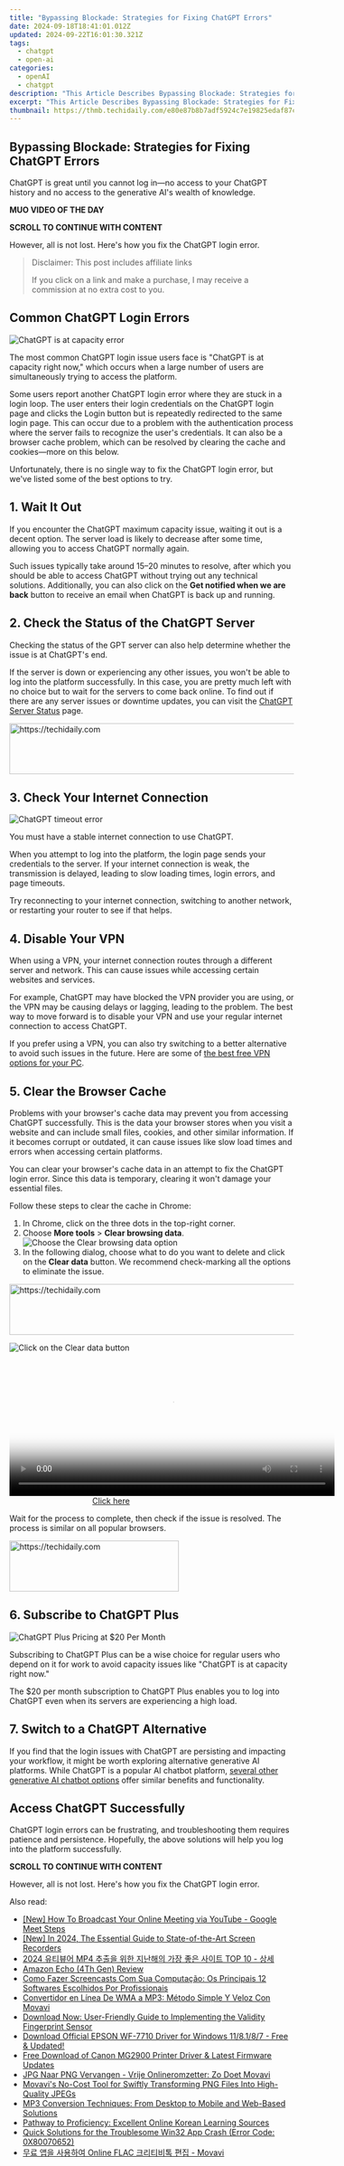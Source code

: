 ```yaml
---
title: "Bypassing Blockade: Strategies for Fixing ChatGPT Errors"
date: 2024-09-18T18:41:01.012Z
updated: 2024-09-22T16:01:30.321Z
tags:
  - chatgpt
  - open-ai
categories:
  - openAI
  - chatgpt
description: "This Article Describes Bypassing Blockade: Strategies for Fixing ChatGPT Errors"
excerpt: "This Article Describes Bypassing Blockade: Strategies for Fixing ChatGPT Errors"
thumbnail: https://thmb.techidaily.com/e80e87b8b7adf5924c7e19825edaf87c4a24e25709274277d78686c2fc4acab7.jpg
---
```


## Bypassing Blockade: Strategies for Fixing ChatGPT Errors

 ChatGPT is great until you cannot log in—no access to your ChatGPT history and no access to the generative AI's wealth of knowledge.

**MUO VIDEO OF THE DAY**

**SCROLL TO CONTINUE WITH CONTENT**

 However, all is not lost. Here's how you fix the ChatGPT login error.

>  Disclaimer: This post includes affiliate links
>
>  If you click on a link and make a purchase, I may receive a commission at no extra cost to you.
>

## Common ChatGPT Login Errors

![ChatGPT is at capacity error](https://static1.makeuseofimages.com/wordpress/wp-content/uploads/2023/03/chatgpt-is-at-capacity-right-now.jpg)

 The most common ChatGPT login issue users face is "ChatGPT is at capacity right now," which occurs when a large number of users are simultaneously trying to access the platform.

 Some users report another ChatGPT login error where they are stuck in a login loop. The user enters their login credentials on the ChatGPT login page and clicks the Login button but is repeatedly redirected to the same login page. This can occur due to a problem with the authentication process where the server fails to recognize the user's credentials. It can also be a browser cache problem, which can be resolved by clearing the cache and cookies—more on this below.

 Unfortunately, there is no single way to fix the ChatGPT login error, but we've listed some of the best options to try.

## 1\. Wait It Out

 If you encounter the ChatGPT maximum capacity issue, waiting it out is a decent option. The server load is likely to decrease after some time, allowing you to access ChatGPT normally again.

 Such issues typically take around 15–20 minutes to resolve, after which you should be able to access ChatGPT without trying out any technical solutions. Additionally, you can also click on the **Get notified when we are back** button to receive an email when ChatGPT is back up and running.

## 2\. Check the Status of the ChatGPT Server

 Checking the status of the GPT server can also help determine whether the issue is at ChatGPT's end.

 If the server is down or experiencing any other issues, you won't be able to log into the platform successfully. In this case, you are pretty much left with no choice but to wait for the servers to come back online. To find out if there are any server issues or downtime updates, you can visit the [ChatGPT Server Status](https://status.openai.com/) page.

<!-- affiliate ads begin -->
<a href="https://ephamedtechinc.pxf.io/c/5597632/2130530/26400" target="_top" id="2130530">
  <img src="//a.impactradius-go.com/display-ad/26400-2130530" border="0" alt="https://techidaily.com" width="728" height="90"/>
</a>
<img height="0" width="0" src="https://ephamedtechinc.pxf.io/i/5597632/2130530/26400" style="position:absolute;visibility:hidden;" border="0" />
<!-- affiliate ads end -->

## 3\. Check Your Internet Connection

![ChatGPT timeout error](https://static1.makeuseofimages.com/wordpress/wp-content/uploads/2023/03/gpt-timeout.jpg)

 You must have a stable internet connection to use ChatGPT.

 When you attempt to log into the platform, the login page sends your credentials to the server. If your internet connection is weak, the transmission is delayed, leading to slow loading times, login errors, and page timeouts.

 Try reconnecting to your internet connection, switching to another network, or restarting your router to see if that helps.

## 4\. Disable Your VPN

 When using a VPN, your internet connection routes through a different server and network. This can cause issues while accessing certain websites and services.

 For example, ChatGPT may have blocked the VPN provider you are using, or the VPN may be causing delays or lagging, leading to the problem. The best way to move forward is to disable your VPN and use your regular internet connection to access ChatGPT.

 If you prefer using a VPN, you can also try switching to a better alternative to avoid such issues in the future. Here are some of [the best free VPN options for your PC](http://www.makeuseof.com/what-is-the-best-free-vpn-for-pc/).

## 5\. Clear the Browser Cache

 Problems with your browser's cache data may prevent you from accessing ChatGPT successfully. This is the data your browser stores when you visit a website and can include small files, cookies, and other similar information. If it becomes corrupt or outdated, it can cause issues like slow load times and errors when accessing certain platforms.

 You can clear your browser's cache data in an attempt to fix the ChatGPT login error. Since this data is temporary, clearing it won't damage your essential files.

 Follow these steps to clear the cache in Chrome:

1. In Chrome, click on the three dots in the top-right corner.
2. Choose **More tools** \> **Clear browsing data**.  
![Choose the Clear browsing data option](https://static1.makeuseofimages.com/wordpress/wp-content/uploads/2023/03/clear-browsing-date.jpg)
3. In the following dialog, choose what to do you want to delete and click on the **Clear data** button. We recommend check-marking all the options to eliminate the issue.  

<!-- affiliate ads begin -->
<a href="https://appsumo.8odi.net/c/5597632/2123740/7443" target="_top" id="2123740">
  <img src="//a.impactradius-go.com/display-ad/7443-2123740" border="0" alt="https://techidaily.com" width="728" height="90"/>
</a>
<img height="0" width="0" src="https://appsumo.8odi.net/i/5597632/2123740/7443" style="position:absolute;visibility:hidden;" border="0" />
<!-- affiliate ads end -->

![Click on the Clear data button](https://static1.makeuseofimages.com/wordpress/wp-content/uploads/2023/03/clear-date.jpg)

<!-- affiliate ads begin -->
<span id="1982596">
					<video width="576" height="240" style="cursor:pointer"
           poster="//a.impactradius-go.com/display-clicktoplayimage/1982596.png"
           onclick="if(!this.playClicked){this.play();this.setAttribute('controls',true);this.playClicked=true;}">
	   <source src="//a.impactradius-go.com/display-ad/22993-1982596">
	   <img src="//a.impactradius-go.com/display-clicktoplayimage/1982596.png" style="border: none; height: 100%; width: 100%; object-fit: contain">
	</video>
	<div style="width:360px;text-align:center"><a href="javascript:window.open(decodeURIComponent('https%3A%2F%2Fhomestyler.sjv.io%2Fc%2F5597632%2F1982596%2F22993'), '_blank');void(0);">Click here</a></div>
</span>
<img height="0" width="0" src="https://imp.pxf.io/i/5597632/1982596/22993" style="position:absolute;visibility:hidden;" border="0" />
<!-- affiliate ads end -->

 Wait for the process to complete, then check if the issue is resolved. The process is similar on all popular browsers.

<!-- affiliate ads begin -->
<a href="https://aligracehair.sjv.io/c/5597632/2016165/19272" target="_top" id="2016165">
  <img src="//a.impactradius-go.com/display-ad/19272-2016165" border="0" alt="https://techidaily.com" width="300" height="90"/>
</a>
<img height="0" width="0" src="https://aligracehair.sjv.io/i/5597632/2016165/19272" style="position:absolute;visibility:hidden;" border="0" />
<!-- affiliate ads end -->

## 6\. Subscribe to ChatGPT Plus

![ChatGPT Plus Pricing at $20 Per Month](https://static1.makeuseofimages.com/wordpress/wp-content/uploads/2023/03/chatgpt-plus-pricing.jpg)

 Subscribing to ChatGPT Plus can be a wise choice for regular users who depend on it for work to avoid capacity issues like "ChatGPT is at capacity right now."

 The $20 per month subscription to ChatGPT Plus enables you to log into ChatGPT even when its servers are experiencing a high load.

## 7\. Switch to a ChatGPT Alternative

 If you find that the login issues with ChatGPT are persisting and impacting your workflow, it might be worth exploring alternative generative AI platforms. While ChatGPT is a popular AI chatbot platform, [several other generative AI chatbot options](http://www.makeuseof.com/best-alternatives-chatgpt/) offer similar benefits and functionality.

## Access ChatGPT Successfully

 ChatGPT login errors can be frustrating, and troubleshooting them requires patience and persistence. Hopefully, the above solutions will help you log into the platform successfully.

**SCROLL TO CONTINUE WITH CONTENT**

 However, all is not lost. Here's how you fix the ChatGPT login error.

<ins class="adsbygoogle"
     style="display:block"
     data-ad-format="autorelaxed"
     data-ad-client="ca-pub-7571918770474297"
     data-ad-slot="1223367746"></ins>

<ins class="adsbygoogle"
     style="display:block"
     data-ad-client="ca-pub-7571918770474297"
     data-ad-slot="8358498916"
     data-ad-format="auto"
     data-full-width-responsive="true"></ins>

<span class="atpl-alsoreadstyle">Also read:</span>
<div><ul>
<li><a href="https://youtube-stream.techidaily.com/new-how-to-broadcast-your-online-meeting-via-youtube-google-meet-steps/"><u>[New] How To Broadcast Your Online Meeting via YouTube - Google Meet Steps</u></a></li>
<li><a href="https://screen-video-capture.techidaily.com/new-in-2024-the-essential-guide-to-state-of-the-art-screen-recorders/"><u>[New] In 2024, The Essential Guide to State-of-the-Art Screen Recorders</u></a></li>
<li><a href="https://tech-savvy.techidaily.com/2024-mp4-top-10/"><u>2024 유티뷰어 MP4 추출을 위한 지난해의 가장 좋은 사이트 TOP 10 - 상세</u></a></li>
<li><a href="https://buynow-reviews.techidaily.com/amazon-echo-4th-gen-review/"><u>Amazon Echo (4Th Gen) Review</u></a></li>
<li><a href="https://tech-savvy.techidaily.com/como-fazer-screencasts-com-sua-computacao-os-principais-12-softwares-escolhidos-por-profissionais/"><u>Como Fazer Screencasts Com Sua Computação: Os Principais 12 Softwares Escolhidos Por Profissionais</u></a></li>
<li><a href="https://tech-savvy.techidaily.com/convertidor-en-linea-de-wma-a-mp3-metodo-simple-y-veloz-con-movavi/"><u>Convertidor en Línea De WMA a MP3: Método Simple Y Veloz Con Movavi</u></a></li>
<li><a href="https://win-dash.techidaily.com/download-now-user-friendly-guide-to-implementing-the-validity-fingerprint-sensor/"><u>Download Now: User-Friendly Guide to Implementing the Validity Fingerprint Sensor</u></a></li>
<li><a href="https://win-dash.techidaily.com/download-official-epson-wf-7710-driver-for-windows-118187-free-and-updated/"><u>Download Official EPSON WF-7710 Driver for Windows 11/8.1/8/7 - Free & Updated!</u></a></li>
<li><a href="https://win-amazing.techidaily.com/free-download-of-canon-mg2900-printer-driver-and-latest-firmware-updates/"><u>Free Download of Canon MG2900 Printer Driver & Latest Firmware Updates</u></a></li>
<li><a href="https://tech-savvy.techidaily.com/jpg-naar-png-vervangen-vrije-onlineromzetter-zo-doet-movavi/"><u>JPG Naar PNG Vervangen - Vrije Onlineromzetter: Zo Doet Movavi</u></a></li>
<li><a href="https://tech-savvy.techidaily.com/movavis-no-cost-tool-for-swiftly-transforming-png-files-into-high-quality-jpegs/"><u>Movavi's No-Cost Tool for Swiftly Transforming PNG Files Into High-Quality JPEGs</u></a></li>
<li><a href="https://tech-savvy.techidaily.com/mp3-conversion-techniques-from-desktop-to-mobile-and-web-based-solutions/"><u>MP3 Conversion Techniques: From Desktop to Mobile and Web-Based Solutions</u></a></li>
<li><a href="https://mondly-stories.techidaily.com/pathway-to-proficiency-excellent-online-korean-learning-sources/"><u>Pathway to Proficiency: Excellent Online Korean Learning Sources</u></a></li>
<li><a href="https://common-error.techidaily.com/quick-solutions-for-the-troublesome-win32-app-crash-error-code-0x80070652/"><u>Quick Solutions for the Troublesome Win32 App Crash (Error Code: 0X80070652)</u></a></li>
<li><a href="https://tech-savvy.techidaily.com/online-flac-movavi/"><u>무료 앱을 사용하여 Online FLAC 크리티비톡 편집 - Movavi</u></a></li>
</ul></div>

